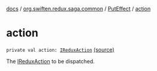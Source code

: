 [docs](../../index.md) / [org.swiften.redux.saga.common](../index.md) / [PutEffect](index.md) / [action](./action.md)

# action

`private val action: `[`IReduxAction`](../../org.swiften.redux.core/-i-redux-action.md) [(source)](https://github.com/protoman92/KotlinRedux/tree/master/common/common-saga/src/main/kotlin/org/swiften/redux/saga/common/PutEffect.kt#L16)

The [IReduxAction](../../org.swiften.redux.core/-i-redux-action.md) to be dispatched.

